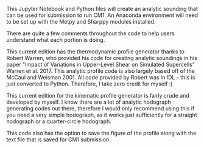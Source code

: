 This Jupyter Notebook and Python files will create an analytic sounding that can be used for submission to run CM1. 
An Anaconda environment will need to be set up with the Metpy and Sharppy modules installed. 

There are quite a few comments throughout the code to help users understand what each portion is doing. 

This current edition has the thermodynamic profile generator thanks to Robert Warren, who provided his code for creating analytic soundings in his paper "Impact of Variations in Upper-Level Shear on 
Simulated Supercells" Warren et al. 2017. This analytic profile code is also largely based off of the McCaul and Weisman 2001. All code provided by Robert was in IDL - this is just converted to Python. 
Therefore, I take zero credit for myself :) 

This current edition for the kinematic profile generator is fairly crude and developed by myself. I know there are a lot of analytic hodograph generating codes out there, therefore I would only recommend using
this if you need a very simple hodograph, as it works just sufficiently for a straight hodograph or a quarter-circle hodograph. 

This code also has the option to save the figure of the profile along with the text file that is saved for CM1 submission.
